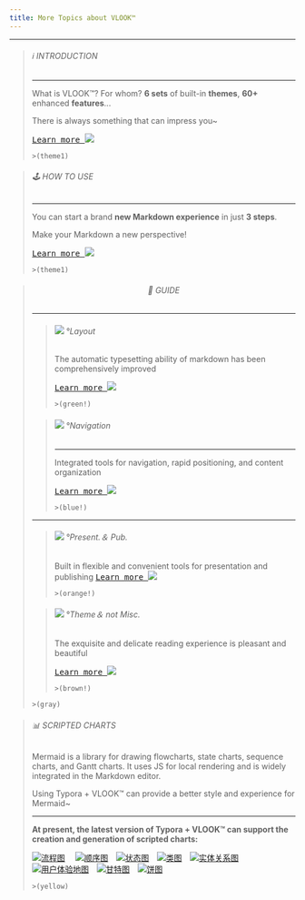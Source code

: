 ```yaml
---
title: More Topics about VLOOK™
---
```




---

> ###### ℹ️ INTRODUCTION
>
> ---
>
> What is VLOOK™? For whom? **6 sets** of built-in **themes**, **60+** enhanced **features**...
>
> There is always something that can impress you~
>
> [<kbd>Learn more ![](https://cdn.jsdelivr.net/gh/MadMaxChow/VLOOKres/pic/icon-forward.svg?fill=text#icon)</kbd>](index-en.md)
>
> `>(theme1)`

> ###### 🕹 HOW TO USE
>
> ---
>
> You can start a brand **new Markdown experience** in just **3 steps**.
>
> Make your Markdown a new perspective!
>
> [<kbd>Learn more ![](https://cdn.jsdelivr.net/gh/MadMaxChow/VLOOKres/pic/icon-forward.svg?fill=text#icon)</kbd>](index-en.md#how-to-use)
>
> `>(theme1)`



> ###### <center>🎯 GUIDE</center>
>
> ---
>
> > ###### ![](https://cdn.jsdelivr.net/gh/MadMaxChow/VLOOKres/pic/qico-types-light.svg?fill=text#icon) °Layout
> >
> > The automatic typesetting ability of markdown has been comprehensively improved
> >
> > [<kbd>Learn more ![](https://cdn.jsdelivr.net/gh/MadMaxChow/VLOOKres/pic/icon-forward.svg?fill=text#icon)</kbd>](guide.md#快速入坑°文档排版)
> >
> > `>(green!)`
>
> >
> > ###### ![](https://cdn.jsdelivr.net/gh/MadMaxChow/VLOOKres/pic/qico-nav-light.svg?fill=text#icon) °Navigation
> > 
> > ---
> >
> > Integrated tools for navigation, rapid positioning, and content organization
> >
> > [<kbd>Learn more ![](https://cdn.jsdelivr.net/gh/MadMaxChow/VLOOKres/pic/icon-forward.svg?fill=text#icon)</kbd>](guide2.md#快速入坑°内容导航)
> >
> > `>(blue!)`
>
> ---
>
> > ###### ![](https://cdn.jsdelivr.net/gh/MadMaxChow/VLOOKres/pic/qico-pres-light.svg?fill=text#icon) °Present.＆ Pub.
> >
> > Built in flexible and convenient tools for presentation and publishing
> > [<kbd>Learn more ![](https://cdn.jsdelivr.net/gh/MadMaxChow/VLOOKres/pic/icon-forward.svg?fill=text#icon)</kbd>](guide2.md#快速入坑°演示与出版辅助)
> > 
> >`>(orange!)`
> 
>> ###### ![](https://cdn.jsdelivr.net/gh/MadMaxChow/VLOOKres/pic/qico-theme-light.svg?fill=text#icon) °Theme＆ not Misc.
> >
> > The exquisite and delicate reading experience is pleasant and beautiful
> >
> > [<kbd>Learn more ![](https://cdn.jsdelivr.net/gh/MadMaxChow/VLOOKres/pic/icon-forward.svg?fill=text#icon)</kbd>](guide2.md#快速入坑°主题与不杂项)
> >
> > `>(brown!)`
> 
>`>(gray)`



> ###### 📊 SCRIPTED CHARTS
>
> Mermaid is a library for drawing flowcharts, state charts, sequence charts, and Gantt charts. It uses JS for local rendering and is widely integrated in the Markdown editor.
>
> Using Typora + VLOOK™ can provide a better style and experience for Mermaid~
>
> ------
>
> **At present, the latest version of Typora + VLOOK™ can support the creation and generation of scripted charts:**
>
> 
>
> [![流程图](https://cdn.jsdelivr.net/gh/MadMaxChow/VLOOKres/pic/dg-flowcharts.png?inline=true&srcset=@2x&darksrc=invert#frame)](chart.md#流程图)　 [![顺序图](https://cdn.jsdelivr.net/gh/MadMaxChow/VLOOKres/pic/dg-seq.png?inline=true&srcset=@2x&darksrc=invert#frame)](chart.md#顺序图)　[![状态图](https://cdn.jsdelivr.net/gh/MadMaxChow/VLOOKres/pic/dg-state.png?inline=true&srcset=@2x&darksrc=invert#frame)](chart.md#状态图)　[![类图](https://cdn.jsdelivr.net/gh/MadMaxChow/VLOOKres/pic/dg-class.png?inline=true&srcset=@2x&darksrc=invert#frame)](chart.md#类图)　[![实体关系图](https://cdn.jsdelivr.net/gh/MadMaxChow/VLOOKres/pic/dg-er.png?inline=true&srcset=@2x&darksrc=invert#frame)](chart.md#实体关系图)　[![用户体验地图](https://cdn.jsdelivr.net/gh/MadMaxChow/VLOOKres/pic/dg-uj.png?inline=true&srcset=@2x&darksrc=invert#frame)](chart.md#用户体验地图)　[![甘特图](https://cdn.jsdelivr.net/gh/MadMaxChow/VLOOKres/pic/dg-gantt.png?inline=true&srcset=@2x&darksrc=invert#frame)](chart.md#甘特图)　[![饼图](https://cdn.jsdelivr.net/gh/MadMaxChow/VLOOKres/pic/dg-pie.png?inline=true&srcset=@2x&darksrc=invert#frame)](chart.md#饼图)
>
> `>(yellow)`
